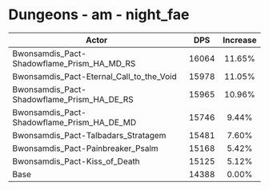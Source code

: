 # Dungeons - am - night_fae
| Actor | DPS | Increase |
|---|:---:|:---:|
|Bwonsamdis_Pact-Shadowflame_Prism_HA_MD_RS|16064|11.65%|
|Bwonsamdis_Pact-Eternal_Call_to_the_Void|15978|11.05%|
|Bwonsamdis_Pact-Shadowflame_Prism_HA_DE_RS|15965|10.96%|
|Bwonsamdis_Pact-Shadowflame_Prism_HA_DE_MD|15746|9.44%|
|Bwonsamdis_Pact-Talbadars_Stratagem|15481|7.60%|
|Bwonsamdis_Pact-Painbreaker_Psalm|15168|5.42%|
|Bwonsamdis_Pact-Kiss_of_Death|15125|5.12%|
|Base|14388|0.00%|
